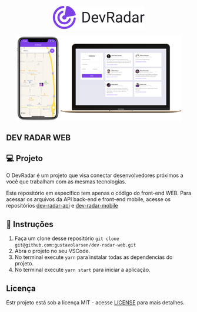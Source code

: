 <p align="center">
    <img alt="DevRadar" title="#delicinha" src=".github/devradar.svg" width="250px" />
</p>

<p align="center">
    <img alt="DevRadar" title="#delicinha" src=".github/devradar.png" width="450px" />
</p>

## DEV RADAR WEB

## 💻 Projeto

O DevRadar é um projeto que visa conectar desenvolvedores próximos a você que trabalham com as mesmas tecnologias.

Este repositório em específico tem apenas o código do front-end WEB. Para acessar os arquivos da API back-end e front-end mobile, acesse os repositórios
[dev-radar-api](https://github.com/gustavolarsen/dev-radar-api) e [dev-radar-mobile]()

## 📝 Instruções

1. Faça um clone desse repositório `git clone git@github.com:gustavolarsen/dev-radar-web.git`
2. Abra o projeto no seu VSCode.
3. No terminal execute `yarn` para instalar todas as dependencias do projeto.
4. No terminal execute `yarn start` para iniciar a aplicação.

## Licença

Estr projeto está sob a licença MIT - acesse [LICENSE](https://opensource.org/licenses/MIT) para mais detalhes.
